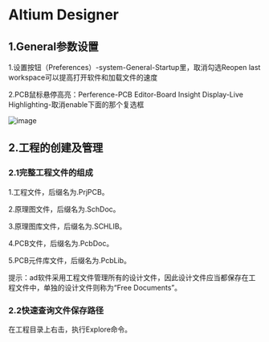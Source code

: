 # Altium Designer
## 1.General参数设置

1.设置按钮（Preferences）-system-General-Startup里，取消勾选Reopen last workspace可以提高打开软件和加载文件的速度

2.PCB鼠标悬停高亮：Perference-PCB Editor-Board Insight Display-Live Highlighting-取消enable下面的那个复选框

![image](C:\Users\Code30\Desktop\PCB鼠标悬停高亮.jpg)

## 2.工程的创建及管理

### 2.1完整工程文件的组成

1.工程文件，后缀名为.PrjPCB。

2.原理图文件，后缀名为.SchDoc。

3.原理图库文件，后缀名为.SCHLIB。

4.PCB文件，后缀名为.PcbDoc。

5.PCB元件库文件，后缀名为.PcbLib。

提示：ad软件采用工程文件管理所有的设计文件，因此设计文件应当都保存在工程文件中，单独的设计文件则称为“Free Documents”。



### 2.2快速查询文件保存路径

在工程目录上右击，执行Explore命令。
